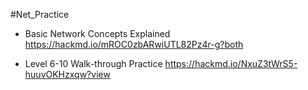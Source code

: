 #Net_Practice

+ Basic Network Concepts Explained
https://hackmd.io/mROC0zbARwiUTL82Pz4r-g?both

+ Level 6-10 Walk-through Practice
https://hackmd.io/NxuZ3tWrS5-huuvOKHzxqw?view

